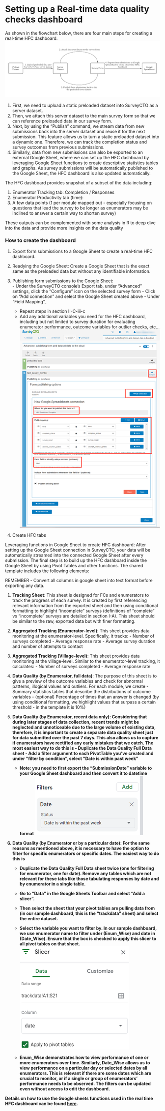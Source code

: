 
# Setting up a Real-time data quality checks dashboard

As shown in the flowchart below, there are four main steps for creating a real-time HFC dashboard.
<img src="https://github.com/dime-worldbank/iesurveykit/blob/initial-update/Survey%20Checks/img/image7.png"><!--- Image is read from master branch or use full URL-->

  1. First, we need to upload a static preloaded dataset into SurveyCTO as a server dataset.
  2. Then, we attach this server dataset to the main survey form so that we can reference preloaded data in our survey form.
  3.  Next, by using the “Publish” command, we stream data from new submissions back into the server dataset and reuse it for the next submission. This feature allows us to turn a static preloaded dataset into a dynamic one. Therefore, we can track the completion status and survey outcomes from previous submissions.
  4. Similarly, data from new submissions can also be exported to an external Google Sheet, where we can set up the HFC dashboard by leveraging Google Sheet functions to create descriptive statistics tables and graphs. As survey submissions will be automatically published to the Google Sheet, the HFC dashboard is also updated automatically.

The HFC dashboard provides snapshot of a subset of the data including:

1. Enumerator Tracking tab: Completion / Responses
2. Enumerator Productivity tab (time):
3. A few data points (1 per module mapped out - especially focusing on questions that lead the survey to be longer as enumerators may be inclined to answer a certain way to shorten survey)

These outputs can be complemented with some analysis in R to deep dive into the data and provide more insights on the data quality

### How to create the dashboard
1. Export form submissions to a Google Sheet to create a real-time HFC dashboard.
  1. Readying the Google Sheet: Create a Google Sheet that is the exact same as the preloaded data but without any identifiable information.
  2. Publishing form submissions to the Google Sheet:  
    - Under the SurveyCTO console’s Export tab, under “Advanced” settings, click the “Configure” icon on the selected survey form
    - Click on “Add connection” and select the Google Sheet created above
    - Under “Field Mapping”,
      - Repeat steps in section II-C-iii-c
      - Add any additional variables you need for the HFC dashboard, including but not limited to survey duration for evaluating enumerator performance, outcome variables for outlier checks, etc...
      <img src="https://github.com/dime-worldbank/iesurveykit/blob/initial-update/Survey%20Checks/img/image9.png"><!--- Image is read from master branch or use full URL-->

2. Create HFC tabs

Leveraging functions in Google Sheet to create HFC dashboard: After setting up the Google Sheet connection in SurveyCTO, your data will be automatically streamed into the connected Google Sheet after every submission. The final step is to build up the HFC dashboard inside the Google Sheet by using Pivot Tables and other functions. The shared template includes the following elements:

REMEMBER - Convert all columns in google sheet into text format before exporting any data.

  1. <b>Tracking Sheet</b>: This sheet is designed for FCs and enumerators to track the progress of each survey. It is created by first referencing relevant information from the exported sheet and then using conditional formatting to highlight “incomplete” surveys (definitions of “complete” vs “incomplete” surveys are detailed in section I-A). This sheet should be similar to the raw, exported data but with finer formatting.

  2. <b>Aggregated Tracking (Enumerator-level)</b>: This sheet provides data monitoring at the enumerator-level. Specifically, it tracks:
    - Number of surveys completed
    - Average response rate
    - Average survey duration and number of attempts to contact

  3. <b>Aggregated Tracking (Village-level)</b>: This sheet provides data monitoring at the village-level. Similar to the enumerator-level tracking, it calculates:
    - Number of surveys completed
    - Average response rate

  4. <b>Data Quality (by Enumerator, full data)</b>: The purpose of this sheet is to give a preview of the outcome variables and check for abnormal patterns, illogical values and outliers. For each module, we create
    - Summary statistics tables that describe the distributions of outcome variables
    - (optional) Percentage of times that an answer is changed (by using conditional formatting, we highlight values that surpass a certain threshold - in the template it is 10%)

  5. <b>Data Quality (by Enumerator, recent data only)<b>:  Considering that during later stages of data collection, recent trends might be neglected and unnoticeable due to the large volume of existing data, therefore, it is important to create a separate data quality sheet just for data submitted over the past 7 days. This also allows us to capture if enumerators have rectified any early mistakes that we catch. The most easiest way to do this is
    - Duplicate the Data Quality Full Data sheet
    - Add a filter argument to each PivotTable you’ve created and under “filter by condition”, select “Date is within past week”
      - Note: you need to first export the “SubmissionDate” variable to your Google Sheet dashboard and then convert it to datetime format
      <img src="https://github.com/dime-worldbank/iesurveykit/blob/initial-update/Survey%20Checks/img/image6.png"><!--- Image is read from master branch or use full URL-->

  6. <b>Data Quality (by Enumerator or by a particular date)</b>:  For the same reasons as mentioned above, it is necessary to have the option to filter for specific enumerators or specific dates. The easiest way to do this is
      - Duplicate the Data Quality Full Data sheet twice (one for filtering for enumerator, one for date). Remove any tables which are not relevant for these tabs like those tabulating responses by date and by enumerator in a single table.
      - Go to “Data” in the Google Sheets Toolbar and select “Add a slicer”.
      - Then select the sheet that your pivot tables are pulling data from (in our sample dashboard, this is the “trackdata” sheet) and select the entire dataset.  
      - Select the variable you want to filter by. In our sample dashboard, we use enumerator name to filter under (Enum_Wise) and date in (Date_Wise). Ensure that the box is checked to apply this slicer to all pivot tables on that sheet.
      <img src="https://github.com/dime-worldbank/iesurveykit/blob/initial-update/Survey%20Checks/img/image4.png"><!--- Image is read from master branch or use full URL-->

      - Enum_Wise demonstrates how to view performance of one or more enumerators over time. Similarly, Date_Wise allows us to view performance on a particular day or selected dates by all enumerators. This is relevant if there are some dates which are crucial to monitor, or if a single or group of enumerators’ performance needs to be observed. The filters can be updated even without access to edit the dashboard.

Details on how to use the Google sheets functions used in the real time HFC dashboard can be found [here]().
